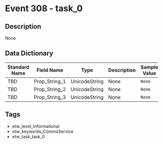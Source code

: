 # Event 308 - task_0

## Description
None

## Data Dictionary
|Standard Name|Field Name|Type|Description|Sample Value|
|---|---|---|---|---|
|TBD|Prop_String_1|UnicodeString|None|`None`|
|TBD|Prop_String_2|UnicodeString|None|`None`|
|TBD|Prop_String_3|UnicodeString|None|`None`|

## Tags
* etw_level_Informational
* etw_keywords_CommsService
* etw_task_task_0